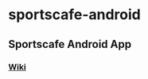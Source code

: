 # sportscafe-android
## Sportscafe Android App
### [Wiki](https://github.com/sportscafe/sportscafe-android/wiki)
